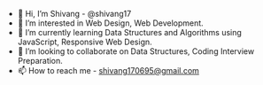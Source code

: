- 👋 Hi, I’m Shivang - @shivang17
- 👀 I’m interested in Web Design, Web Development.
- 🌱 I’m currently learning Data Structures and Algorithms using JavaScript, Responsive Web Design.
- 💞️ I’m looking to collaborate on Data Structures, Coding Interview Preparation.
- 📫 How to reach me - shivang170695@gmail.com

<!---
shivang17/shivang17 is a ✨ special ✨ repository because its `README.md` (this file) appears on your GitHub profile.
You can click the Preview link to take a look at your changes.
--->
